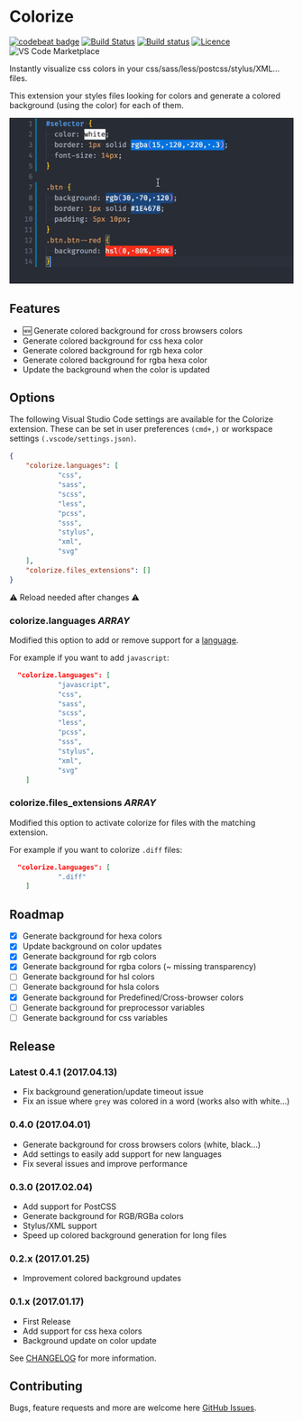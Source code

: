 # Colorize

[![codebeat badge](https://codebeat.co/badges/aec222e1-64ae-4360-a849-d077040694ca)](https://codebeat.co/projects/github-com-kamikillerto-vscode-colorize) [![Build Status](https://travis-ci.org/KamiKillertO/vscode-colorize.svg?branch=master)](https://travis-ci.org/KamiKillertO/vscode-colorize) [![Build status](https://ci.appveyor.com/api/projects/status/errygb6n97kiq75a?svg=true)](https://ci.appveyor.com/project/KamiKillertO/vscode-colorize) [![Licence](https://img.shields.io/github/license/KamiKillertO/vscode_colorize.svg)](https://github.com/KamiKillertO/vscode_colorize) ![VS Code Marketplace](http://vsmarketplacebadge.apphb.com/version-short/kamikillerto.vscode-colorize.svg)

Instantly visualize css colors in your css/sass/less/postcss/stylus/XML... files.

This extension  your styles files looking for colors and generate a colored background (using the color) for each of them.

![](https://raw.githubusercontent.com/kamikillerto/vscode-colorize/master/assets/demo.gif)

## Features

- 🆕 Generate colored background for cross browsers colors
- Generate colored background for css hexa color
- Generate colored background for rgb hexa color
- Generate colored background for rgba hexa color
- Update the background when the color is updated

## Options

The following Visual Studio Code settings are available for the Colorize extension.
These can be set in user preferences `(cmd+,)` or workspace settings `(.vscode/settings.json)`.


```json
{
    "colorize.languages": [
            "css",
            "sass",
            "scss",
            "less",
            "pcss",
            "sss",
            "stylus",
            "xml",
            "svg"
    ],
    "colorize.files_extensions": []
}
```

⚠️ Reload needed after changes ️️️️⚠️

### colorize.languages _ARRAY_

Modified this option to add or remove support for a [language](https://code.visualstudio.com/docs/languages/overview).

For example if you want to add `javascript`:

```json
  "colorize.languages": [
            "javascript",
            "css",
            "sass",
            "scss",
            "less",
            "pcss",
            "sss",
            "stylus",
            "xml",
            "svg"
    ]
```

### colorize.files_extensions _ARRAY_

Modified this option to activate colorize for files with the matching extension.

For example if you want to colorize `.diff` files:

```json
  "colorize.languages": [
            ".diff"
    ]
```

## Roadmap

- [x] Generate background for hexa colors
- [x] Update background on color updates
- [x] Generate background for rgb colors
- [x] Generate background for rgba colors (~ missing transparency)
- [ ] Generate background for hsl colors
- [ ] Generate background for hsla colors
- [x] Generate background for Predefined/Cross-browser colors
- [ ] Generate background for preprocessor variables
- [ ] Generate background for css variables

## Release

### Latest 0.4.1 (2017.04.13)

- Fix background generation/update timeout issue
- Fix an issue where `grey` was colored in a word (works also with white...)

### 0.4.0 (2017.04.01)

- Generate background for cross browsers colors (white, black...)
- Add settings to easily add support for new languages
- Fix several issues and improve performance

### 0.3.0 (2017.02.04)

- Add support for PostCSS
- Generate background for RGB/RGBa colors
- Stylus/XML support
- Speed up colored background generation for long files

### 0.2.x (2017.01.25)

- Improvement colored background updates

### 0.1.x (2017.01.17)

- First Release
- Add support for css hexa colors
- Background update on color update

See [CHANGELOG](CHANGELOG.md) for more information.

## Contributing

Bugs, feature requests and more are welcome here [GitHub Issues](https://github.com/KamiKillertO/vscode-colorize/issues).
